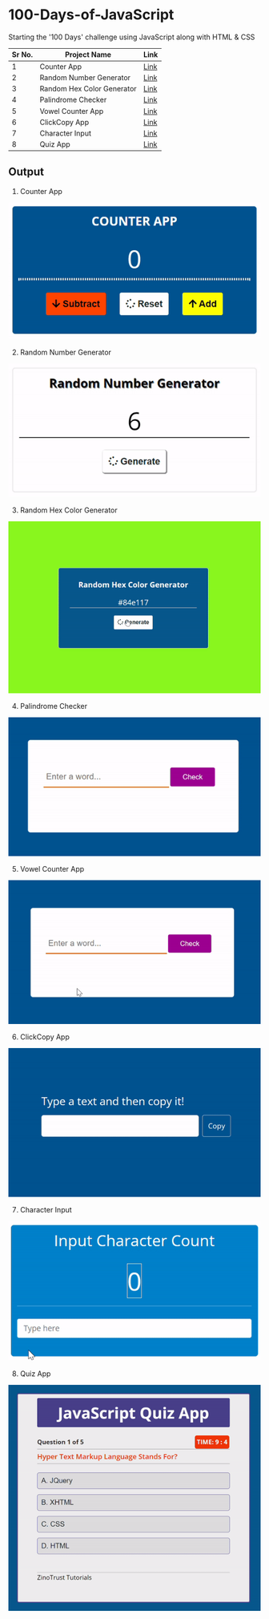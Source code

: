 # 100-Days-of-JavaScript
Starting the '100 Days' challenge using JavaScript along with HTML &amp; CSS

|Sr No. | Project Name | Link |
|-------|---------|------|
| 1 | Counter App |[Link](https://github.com/AdyaTech/100-Days-of-JavaScript/tree/main/Day%201)|
| 2 | Random Number Generator |[Link](https://github.com/AdyaTech/100-Days-of-JavaScript/tree/main/Day%202)|
| 3 | Random Hex Color Generator |[Link](https://github.com/AdyaTech/100-Days-of-JavaScript/tree/main/Day%203)|
| 4 | Palindrome Checker |[Link](https://github.com/AdyaTech/100-Days-of-JavaScript/tree/main/Day%204)|
| 5 | Vowel Counter App |[Link](https://github.com/AdyaTech/100-Days-of-JavaScript/tree/main/Day%205)|
| 6 | ClickCopy App |[Link](https://github.com/AdyaTech/100-Days-of-JavaScript/tree/main/Day%206)|
| 7 | Character Input |[Link](https://github.com/AdyaTech/100-Days-of-JavaScript/tree/main/Day%207)|
| 8 | Quiz App |[Link](https://github.com/AdyaTech/100-Days-of-JavaScript/tree/main/Day%208)|

## Output
1. Counter App

![Counter App Output](https://github.com/AdyaTech/100-Days-of-JavaScript/blob/main/Day%201/Video.gif)

2. Random Number Generator

![Random Number Generator Output](https://github.com/AdyaTech/100-Days-of-JavaScript/blob/main/Day%202/Video.gif)

3. Random Hex Color Generator

![Random Hex Color Generator Output](https://github.com/AdyaTech/100-Days-of-JavaScript/blob/main/Day%203/Video.gif)

4. Palindrome Checker 

![ Palindrome Checker  Output](https://github.com/AdyaTech/100-Days-of-JavaScript/blob/main/Day%204/Video.gif)

5. Vowel Counter App

![ Vowel Counter App  Output](https://github.com/AdyaTech/100-Days-of-JavaScript/blob/main/Day%205/Video.gif)

6. ClickCopy App

![ ClickCopy App Output](https://github.com/AdyaTech/100-Days-of-JavaScript/blob/main/Day%206/Video.gif)

7. Character Input

![ Character Input Output](https://github.com/AdyaTech/100-Days-of-JavaScript/blob/main/Day%207/Video.gif)

8. Quiz App

![ Quiz App Output](https://github.com/AdyaTech/100-Days-of-JavaScript/blob/main/Day%208/Video.gif)

